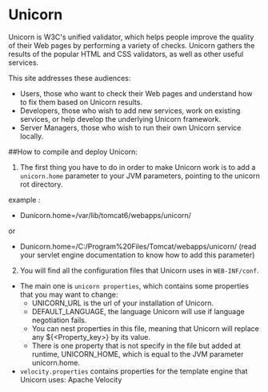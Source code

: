 # Unicorn

Unicorn is W3C's unified validator, which helps people improve the quality of their Web pages by performing a variety of checks. Unicorn gathers the results of the popular HTML and CSS validators, as well as other useful services.

This site addresses these audiences:

* Users, those who want to check their Web pages and understand how to fix them based on Unicorn results.
* Developers, those who wish to add new services, work on existing services, or help develop the underlying Unicorn framework.
* Server Managers, those who wish to run their own Unicorn service locally. 

##How to compile and deploy Unicorn:

1. The first thing you have to do in order to make Unicorn work is to add a `unicorn.home` parameter to your JVM parameters, pointing to the unicorn rot directory.

example : 

* Dunicorn.home=/var/lib/tomcat6/webapps/unicorn/

or

* Dunicorn.home=/C:/Program%20Files/Tomcat/webapps/unicorn/ (read your servlet engine documentation to know how to add this parameter)


2. You will find all the configuration files that Unicorn uses in `WEB-INF/conf`. 

* The main one is `unicorn properties`, which contains some properties that you may want to change:
	* UNICORN_URL is the url of your installation of Unicorn.
	* DEFAULT_LANGUAGE, the language Unicorn will use if language negotiation fails.
	* You can nest properties in this file, meaning that Unicorn will replace any ${<Property_key>} by its value.
	* There is one property that is not specify in the file but added at runtime, UNICORN_HOME, which is equal to the JVM parameter unicorn.home.
* `velocity.properties` contains properties for the template engine that Unicorn uses: Apache Velocity